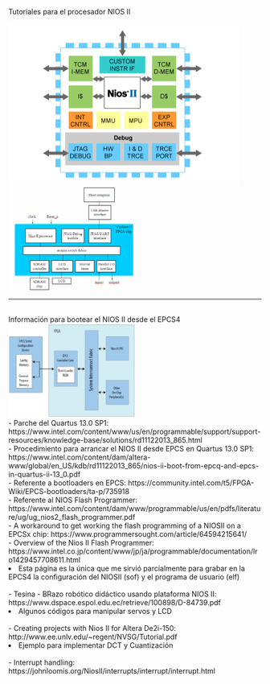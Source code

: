 Tutoriales para el procesador NIOS II<br><br>
<img src="Nios-ii-features.png"><br>
<img src="sys2.gif" width=50% height=50%><br>
<hr><br>
Información para bootear el NIOS II desde el EPCS4 <br>
<img src="bootloader.PNG" width=50% height=50%><br>
- Parche del Quartus 13.0 SP1: https://www.intel.com/content/www/us/en/programmable/support/support-resources/knowledge-base/solutions/rd11122013_865.html<br>
- Procedimiento para arrancar el NIOS II desde EPCS en Quartus 13.0 SP1: https://www.intel.com/content/dam/altera-www/global/en_US/kdb/rd11122013_865/nios-ii-boot-from-epcq-and-epcs-in-quartus-ii-13_0.pdf<br>
- Referente a bootloaders en EPCS: https://community.intel.com/t5/FPGA-Wiki/EPCS-bootloaders/ta-p/735918<br>
- Referente al NIOS Flash Programmer: https://www.intel.com/content/dam/www/programmable/us/en/pdfs/literature/ug/ug_nios2_flash_programmer.pdf<br>
- A workaround to get working the flash programming of a NIOSII on a EPCSx chip: https://www.programmersought.com/article/64594215641/<br>
- Overview of the Nios II Flash Programmer: https://www.intel.co.jp/content/www/jp/ja/programmable/documentation/lro1429457708611.html<br>
<li>Esta página es la única que me sirvió parcialmente para grabar en la EPCS4 la configuración del NIOSII (sof) y el programa de usuario (elf)</li><br>
- Tesina - BRazo robótico didáctico usando plataforma NIOS II: https://www.dspace.espol.edu.ec/retrieve/100898/D-84739.pdf<br>
<li>Algunos códigos para manipular servos y LCD</li><br>
- Creating projects with Nios II for Altera De2i-150: http://www.ee.unlv.edu/~regent/NVSG/Tutorial.pdf<br>
<li>Ejemplo para implementar DCT y Cuantización</li><br>
- Interrupt handling: https://johnloomis.org/NiosII/interrupts/interrupt/interrupt.html<br>
